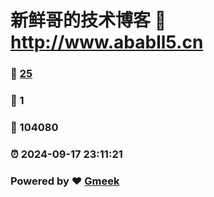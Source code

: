 # 新鲜哥的技术博客 :link: http://www.ababll5.cn 
### :page_facing_up: [25](http://www.ababll5.cn/tag.html) 
### :speech_balloon: 1 
### :hibiscus: 104080 
### :alarm_clock: 2024-09-17 23:11:21 
### Powered by :heart: [Gmeek](https://github.com/Meekdai/Gmeek)

